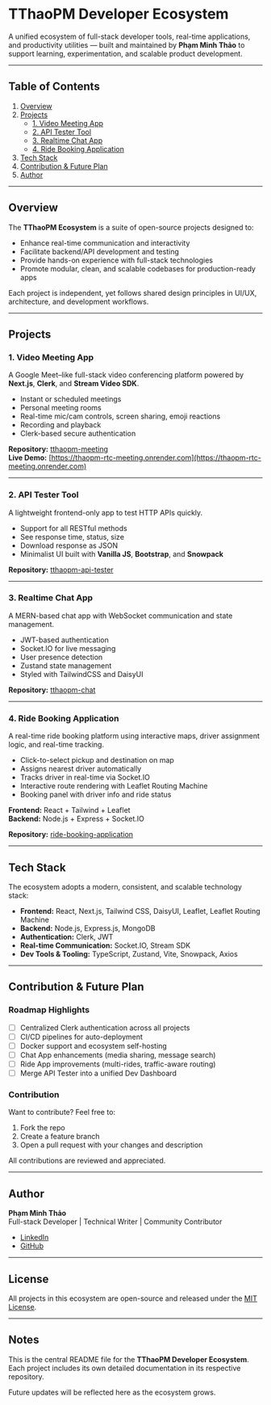 # TThaoPM Developer Ecosystem

A unified ecosystem of full-stack developer tools, real-time applications, and productivity utilities — built and maintained by **Phạm Minh Thảo** to support learning, experimentation, and scalable product development.

---

## Table of Contents

1. [Overview](#overview)  
2. [Projects](#projects)  
   * [1. Video Meeting App](#video-meeting-app)  
   * [2. API Tester Tool](#api-tester-tool)  
   * [3. Realtime Chat App](#realtime-chat-app)  
   * [4. Ride Booking Application](#ride-booking-application)  
3. [Tech Stack](#tech-stack)  
4. [Contribution & Future Plan](#contribution--future-plan)  
5. [Author](#author)  

---

## Overview

The **TThaoPM Ecosystem** is a suite of open-source projects designed to:

- Enhance real-time communication and interactivity
- Facilitate backend/API development and testing
- Provide hands-on experience with full-stack technologies
- Promote modular, clean, and scalable codebases for production-ready apps

Each project is independent, yet follows shared design principles in UI/UX, architecture, and development workflows.

---

## Projects

### 1. Video Meeting App

A Google Meet–like full-stack video conferencing platform powered by **Next.js**, **Clerk**, and **Stream Video SDK**.

- Instant or scheduled meetings
- Personal meeting rooms
- Real-time mic/cam controls, screen sharing, emoji reactions
- Recording and playback
- Clerk-based secure authentication

**Repository:** [tthaopm-meeting](https://github.com/Trunks-Pham/tthaopm-meeting)  
**Live Demo:** [https://thaopm-rtc-meeting.onrender.com](https://thaopm-rtc-meeting.onrender.com)

---

### 2. API Tester Tool

A lightweight frontend-only app to test HTTP APIs quickly.

- Support for all RESTful methods
- See response time, status, size
- Download response as JSON
- Minimalist UI built with **Vanilla JS**, **Bootstrap**, and **Snowpack**

**Repository:** [tthaopm-api-tester](https://github.com/Trunks-Pham/tthaopm-api-tester)

---

### 3. Realtime Chat App

A MERN-based chat app with WebSocket communication and state management.

- JWT-based authentication
- Socket.IO for live messaging
- User presence detection
- Zustand state management
- Styled with TailwindCSS and DaisyUI

**Repository:** [tthaopm-chat](https://github.com/Trunks-Pham/tthaopm-chat)

---

### 4. Ride Booking Application

A real-time ride booking platform using interactive maps, driver assignment logic, and real-time tracking.

- Click-to-select pickup and destination on map
- Assigns nearest driver automatically
- Tracks driver in real-time via Socket.IO
- Interactive route rendering with Leaflet Routing Machine
- Booking panel with driver info and ride status

**Frontend:** React + Tailwind + Leaflet  
**Backend:** Node.js + Express + Socket.IO  

**Repository:** [ride-booking-application](https://github.com/Trunks-Pham/ride-booking-application)

---

## Tech Stack

The ecosystem adopts a modern, consistent, and scalable technology stack:

- **Frontend:** React, Next.js, Tailwind CSS, DaisyUI, Leaflet, Leaflet Routing Machine  
- **Backend:** Node.js, Express.js, MongoDB  
- **Authentication:** Clerk, JWT  
- **Real-time Communication:** Socket.IO, Stream SDK  
- **Dev Tools & Tooling:** TypeScript, Zustand, Vite, Snowpack, Axios  

---

## Contribution & Future Plan

### Roadmap Highlights

- [ ] Centralized Clerk authentication across all projects  
- [ ] CI/CD pipelines for auto-deployment  
- [ ] Docker support and ecosystem self-hosting  
- [ ] Chat App enhancements (media sharing, message search)  
- [ ] Ride App improvements (multi-rides, traffic-aware routing)  
- [ ] Merge API Tester into a unified Dev Dashboard  

### Contribution

Want to contribute? Feel free to:

1. Fork the repo  
2. Create a feature branch  
3. Open a pull request with your changes and description  

All contributions are reviewed and appreciated.

---

## Author

**Phạm Minh Thảo**  
Full-stack Developer | Technical Writer | Community Contributor  

- [LinkedIn](https://www.linkedin.com/in/mtpe-minhthaopham/)  
- [GitHub](https://github.com/Trunks-Pham)

---

## License

All projects in this ecosystem are open-source and released under the [MIT License](https://opensource.org/licenses/MIT).

---

## Notes

This is the central README file for the **TThaoPM Developer Ecosystem**.  
Each project includes its own detailed documentation in its respective repository.

Future updates will be reflected here as the ecosystem grows.
